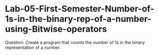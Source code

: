 # Lab-05-First-Semester-Number-of-1s-in-the-binary-rep-of-a-number-using-Bitwise-operators

Question: Create a program that counts the number of 1s in the binary representation of a number.
